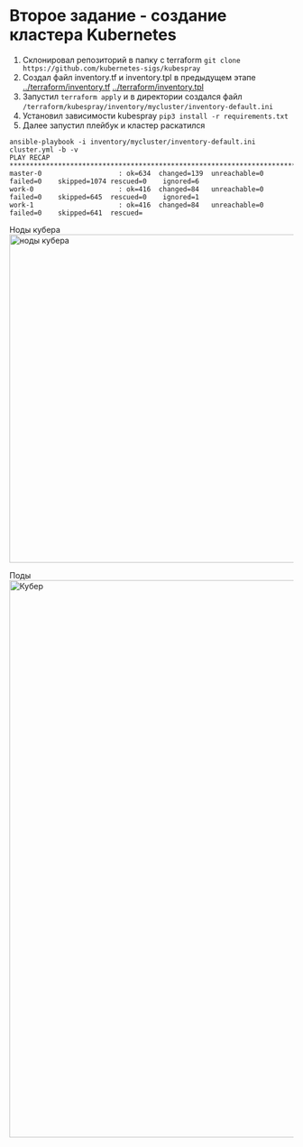 # Второе задание - создание кластера Kubernetes
 1) Склонировал репозиторий в папку с terraform  ``` git clone https://github.com/kubernetes-sigs/kubespray ```
 2) Создал файл inventory.tf и inventory.tpl в предыдущем этапе [../terraform/inventory.tf](inventory.tf)  [../terraform/inventory.tpl](inventory.tpl)  
 3) Запустил ``` terraform apply ``` и в директории создался файл ``` /terraform/kubespray/inventory/mycluster/inventory-default.ini ```  
 4) Установил зависимости kubespray ``` pip3 install -r requirements.txt ```  
 5) Далее запустил плейбук и кластер раскатился  
```
ansible-playbook -i inventory/mycluster/inventory-default.ini cluster.yml -b -v
PLAY RECAP *****************************************************************************************
master-0                   : ok=634  changed=139  unreachable=0    failed=0    skipped=1074 rescued=0    ignored=6   
work-0                     : ok=416  changed=84   unreachable=0    failed=0    skipped=645  rescued=0    ignored=1   
work-1                     : ok=416  changed=84   unreachable=0    failed=0    skipped=641  rescued=

```
Ноды кубера  
<img width="582" alt="ноды кубера" src="https://github.com/user-attachments/assets/df7ac4cd-1025-49ba-bd9e-e4beb4db9766">  

Поды  
<img width="988" alt="Кубер" src="https://github.com/user-attachments/assets/342e4da9-fbf8-487b-a527-fbf0b1107e50">
